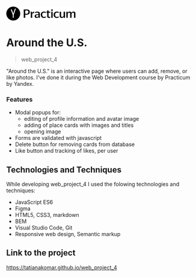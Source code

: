 ![Logo of the project](./src/images/project_logo.png)

# Around the U.S.
> web_project_4

"Around the U.S." is an interactive page where users can add, remove, or like photos. I've done it during the Web Development course by Practicum by Yandex. 

### Features

* Modal popups for:
  * editing of profile information and avatar image
  * adding of place cards with images and titles
  * opening image
* Forms are validated with javascript
* Delete button for removing cards from database
* Like button and tracking of likes, per user

## Technologies and Techniques

While developing web_project_4 I used the folowing technologies and techniques:
* JavaScript ES6
* Figma
* HTML5, CSS3, markdown
* BEM
* Visual Studio Code, Git 
* Responsive web design, Semantic markup

## Link to the project

https://tatianakomar.github.io/web_project_4
